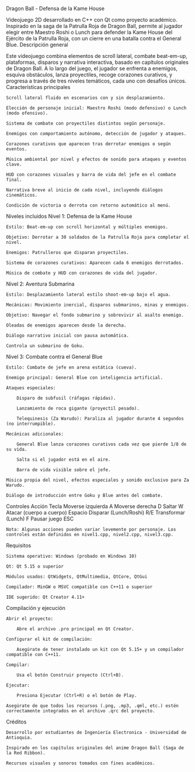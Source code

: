Dragon Ball - Defensa de la Kame House

Videojuego 2D desarrollado en C++ con Qt como proyecto académico. Inspirado en la saga de la Patrulla Roja de Dragon Ball, permite al jugador elegir entre Maestro Roshi o Lunch para defender la Kame House del Ejército de la Patrulla Roja, con un cierre en una batalla contra el General Blue.
Descripción general

Este videojuego combina elementos de scroll lateral, combate beat-em-up, plataformas, disparos y narrativa interactiva, basado en capítulos originales de Dragon Ball. A lo largo del juego, el jugador se enfrenta a enemigos, esquiva obstáculos, lanza proyectiles, recoge corazones curativos, y progresa a través de tres niveles temáticos, cada uno con desafíos únicos.
Características principales

    Scroll lateral fluido en escenarios con y sin desplazamiento.

    Elección de personaje inicial: Maestro Roshi (modo defensivo) o Lunch (modo ofensivo).

    Sistema de combate con proyectiles distintos según personaje.

    Enemigos con comportamiento autónomo, detección de jugador y ataques.

    Corazones curativos que aparecen tras derrotar enemigos o según eventos.

    Música ambiental por nivel y efectos de sonido para ataques y eventos clave.

    HUD con corazones visuales y barra de vida del jefe en el combate final.

    Narrativa breve al inicio de cada nivel, incluyendo diálogos cinemáticos.

    Condición de victoria o derrota con retorno automático al menú.

Niveles incluidos
Nivel 1: Defensa de la Kame House

    Estilo: Beat-em-up con scroll horizontal y múltiples enemigos.

    Objetivo: Derrotar a 30 soldados de la Patrulla Roja para completar el nivel.

    Enemigos: Patrulleros que disparan proyectiles.

    Sistema de corazones curativos: Aparecen cada 6 enemigos derrotados.

    Música de combate y HUD con corazones de vida del jugador.

Nivel 2: Aventura Submarina

    Estilo: Desplazamiento lateral estilo shoot-em-up bajo el agua.

    Mecánicas: Movimiento inercial, disparos submarinos, minas y enemigos.

    Objetivo: Navegar el fondo submarino y sobrevivir al asalto enemigo.

    Oleadas de enemigos aparecen desde la derecha.

    Diálogo narrativo inicial con pausa automática.

    Controla un submarino de Goku.

Nivel 3: Combate contra el General Blue

    Estilo: Combate de jefe en arena estática (cueva).

    Enemigo principal: General Blue con inteligencia artificial.

    Ataques especiales:

        Disparo de subfusil (ráfagas rápidas).

        Lanzamiento de roca gigante (proyectil pesado).

        Telequinesis (Za Warudo): Paraliza al jugador durante 4 segundos (no interrumpible).

    Mecánicas adicionales:

        General Blue lanza corazones curativos cada vez que pierde 1/8 de su vida.

        Salta si el jugador está en el aire.

        Barra de vida visible sobre el jefe.

    Música propia del nivel, efectos especiales y sonido exclusivo para Za Warudo.

    Diálogo de introducción entre Goku y Blue antes del combate.

Controles
Acción	Tecla
Moverse izquierda	A
Moverse derecha	D
Saltar	W
Atacar (cuerpo a cuerpo)	Espacio
Disparar (Lunch/Roshi)	R/E
Transformar (Lunch)	F
Pausar juego	ESC

    Nota: Algunas acciones pueden variar levemente por personaje. Los controles están definidos en nivel1.cpp, nivel2.cpp, nivel3.cpp.

Requisitos

    Sistema operativo: Windows (probado en Windows 10)

    Qt: Qt 5.15 o superior

    Módulos usados: QtWidgets, QtMultimedia, QtCore, QtGui

    Compilador: MinGW o MSVC compatible con C++11 o superior

    IDE sugerido: Qt Creator 4.11+

Compilación y ejecución

    Abrir el proyecto:

        Abre el archivo .pro principal en Qt Creator.

    Configurar el kit de compilación:

        Asegúrate de tener instalado un kit con Qt 5.15+ y un compilador compatible con C++11.

    Compilar:

        Usa el botón Construir proyecto (Ctrl+B).

    Ejecutar:

        Presiona Ejecutar (Ctrl+R) o el botón de Play.

    Asegúrate de que todos los recursos (.png, .mp3, .qml, etc.) estén correctamente integrados en el archivo .qrc del proyecto.

Créditos

    Desarrollo por estudiantes de Ingeniería Electronica - Universidad de Antioquia.

    Inspirado en los capítulos originales del anime Dragon Ball (Saga de la Red Ribbon).

    Recursos visuales y sonoros tomados con fines académicos.


